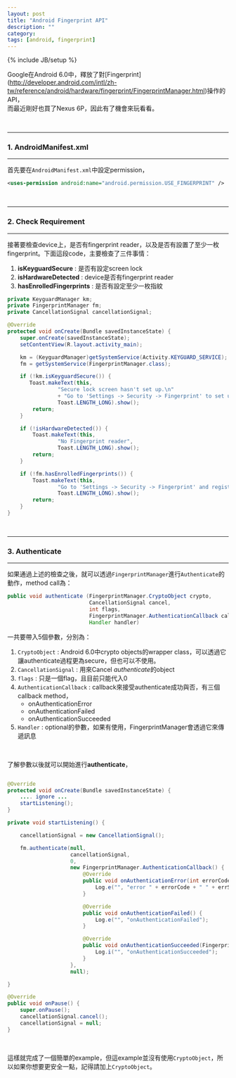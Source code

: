 ```yaml
---
layout: post
title: "Android Fingerprint API"
description: ""
category: 
tags: [android, fingerprint]
---
```

{% include JB/setup %}



Google在Android 6.0中，釋放了對[Fingerprint] (http://developer.android.com/intl/zh-tw/reference/android/hardware/fingerprint/FingerprintManager.html)操作的API，  
而最近剛好也買了Nexus 6P，因此有了機會來玩看看。



<br />

---
### 1. AndroidManifest.xml
---

首先要在`AndroidManifest.xml`中設定permission，

```xml
<uses-permission android:name="android.permission.USE_FINGERPRINT" />
```


<br />

---
### 2. Check Requirement
---

接著要檢查device上，是否有fingerprint reader，以及是否有設置了至少一枚fingerprint。下面這段code，主要檢查了三件事情：  

1. **isKeyguardSecure** : 是否有設定screen lock
2. **isHardwareDetected** : device是否有fingerprint reader
3. **hasEnrolledFingerprints** : 是否有設定至少一枚指紋

<!--more-->

```java
private KeyguardManager km;
private FingerprintManager fm;
private CancellationSignal cancellationSignal;

@Override
protected void onCreate(Bundle savedInstanceState) {
    super.onCreate(savedInstanceState);
    setContentView(R.layout.activity_main);

    km = (KeyguardManager)getSystemService(Activity.KEYGUARD_SERVICE);
    fm = getSystemService(FingerprintManager.class);

    if (!km.isKeyguardSecure()) {
       Toast.makeText(this,
                "Secure lock screen hasn't set up.\n"
                + "Go to 'Settings -> Security -> Fingerprint' to set up a fingerprint",
                Toast.LENGTH_LONG).show();
        return;
    }

    if (!isHardwareDetected()) {
        Toast.makeText(this,
                "No Fingerprint reader",
                Toast.LENGTH_LONG).show();
        return;
    }

    if (!fm.hasEnrolledFingerprints()) {
        Toast.makeText(this,
                "Go to 'Settings -> Security -> Fingerprint' and register at least one fingerprint",
                Toast.LENGTH_LONG).show();
        return;
    }
}
```



<br />

---
### 3. Authenticate
---

如果通過上述的檢查之後，就可以透過`FingerprintManager`進行`Authenticate`的動作，method call為：

```java
public void authenticate (FingerprintManager.CryptoObject crypto, 
                          CancellationSignal cancel, 
                          int flags, 
                          FingerprintManager.AuthenticationCallback callback, 
                          Handler handler)
```
一共要帶入5個參數，分別為：

1. `CryptoObject` : Android 6.0中crypto objects的wrapper class，可以透過它讓authenticate過程更為secure，但也可以不使用。
2. `CancellationSignal` : 用來Cancel *authenticate*的object
3. `flags` : 只是一個flag，且目前只能代入0
4. `AuthenticationCallback` : callback來接受authenticate成功與否，有三個callback method，
	* onAuthenticationError
	* onAuthenticationFailed
	* onAuthenticationSucceeded 
5. `Handler` : optional的參數，如果有使用，FingerprintManager會透過它來傳遞訊息

<br />

了解參數以後就可以開始進行**authenticate**，

```java

@Override
protected void onCreate(Bundle savedInstanceState) {
	.... ignore ...
	startListening();
}

private void startListening() {

    cancellationSignal = new CancellationSignal();

    fm.authenticate(null,
                    cancellationSignal,
                    0,
                    new FingerprintManager.AuthenticationCallback() {
                        @Override
                        public void onAuthenticationError(int errorCode, CharSequence errString) {
                            Log.e("", "error " + errorCode + " " + errString);
                        }

                        @Override
                        public void onAuthenticationFailed() {
                            Log.e("", "onAuthenticationFailed");
                        }

                        @Override
                        public void onAuthenticationSucceeded(FingerprintManager.AuthenticationResult result) {
                            Log.i("", "onAuthenticationSucceeded");
                        }
                    },
                    null);

}

@Override
public void onPause() {
    super.onPause();
    cancellationSignal.cancel();
    cancellationSignal = null;
}
```

<br />

這樣就完成了一個簡單的example，但這example並沒有使用`CryptoObject`，所以如果你想要更安全一點，記得請加上`CryptoObject`。


<br />




